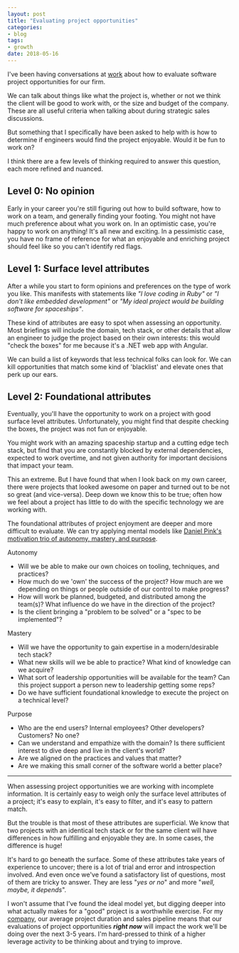 ```yaml
---
layout: post
title: "Evaluating project opportunities"
categories:
- blog
tags:
- growth
date: 2018-05-16
---
```


I've been having conversations at [work][work] about how to evaluate software project opportunities for our firm.

We can talk about things like what the project is, whether or not we think the client will be good to work with, or the size and budget of the company. These are all useful criteria when talking about during strategic sales discussions.

But something that I specifically have been asked to help with is how to determine if engineers would find the project enjoyable. Would it be fun to work on?

I think there are a few levels of thinking required to answer this question, each more refined and nuanced.

## Level 0: No opinion

Early in your career you're still figuring out how to build software, how to work on a team, and generally finding your footing. You might not have much preference about what you work on. In an optimistic case, you're happy to work on anything! It's all new and exciting. In a pessimistic case, you have no frame of reference for what an enjoyable and enriching project should feel like so you can't identify red flags.

## Level 1: Surface level attributes

After a while you start to form opinions and preferences on the type of work you like. This manifests with statements like _"I love coding in Ruby"_ or _"I don't like embedded development"_ or _"My ideal project would be building software for spaceships"_.

These kind of attributes are easy to spot when assessing an opportunity. Most briefings will include the domain, tech stack, or other details that allow an engineer to judge the project based on their own interests: this would "check the boxes" for me because it's a .NET web app with Angular.

We can build a list of keywords that less technical folks can look for. We can kill opportunities that match some kind of 'blacklist' and elevate ones that perk up our ears.

## Level 2: Foundational attributes

Eventually, you'll have the opportunity to work on a project with good surface level attributes. Unfortunately, you might find that despite checking the boxes, the project was not fun or enjoyable.

You might work with an amazing spaceship startup and a cutting edge tech stack, but find that you are constantly blocked by external dependencies, expected to work overtime, and not given authority for important decisions that impact your team.

This an extreme. But I have found that when I look back on my own career, there were projects that looked awesome on paper and turned out to be not so great (and vice-versa). Deep down we know this to be true; often how we feel about a project has little to do with the specific technology we are working with. 

The foundational attributes of project enjoyment are deeper and more difficult to evaluate. We can try applying mental models like [Daniel Pink's motivation trio of autonomy, mastery, and purpose][pink].

Autonomy

* Will we be able to make our own choices on tooling, techniques, and practices?
* How much do we 'own' the success of the project? How much are we depending on things or people outside of our control to make progress?
* How will work be planned, budgeted, and distributed among the team(s)? What influence do we have in the direction of the project?
* Is the client bringing a "problem to be solved" or a "spec to be implemented"?

Mastery

* Will we have the opportunity to gain expertise in a modern/desirable tech stack?
* What new skills will we be able to practice? What kind of knowledge can we acquire?
* What sort of leadership opportunities will be available for the team? Can this project support a person new to leadership getting some reps?
* Do we have sufficient foundational knowledge to execute the project on a technical level?

Purpose

* Who are the end users? Internal employees? Other developers? Customers? No one?
* Can we understand and empathize with the domain? Is there sufficient interest to dive deep and live in the client's world?
* Are we aligned on the practices and values that matter?
* Are we making this small corner of the software world a better place?

---

When assessing project opportunities we are working with incomplete information. It is certainly easy to weigh only the surface level attributes of a project; it's easy to explain, it's easy to filter, and it's easy to pattern match. 

But the trouble is that most of these attributes are superficial. We know that two projects with an identical tech stack or for the same client will have differences in how fulfilling and enjoyable they are. In some cases, the difference is huge!

It's hard to go beneath the surface. Some of these attributes take years of experience to uncover; there is a lot of trial and error and introspection involved. And even once we've found a satisfactory list of questions, most of them are tricky to answer. They are less "_yes or no_" and more "_well, maybe, it depends_".

I won't assume that I've found the ideal model yet, but digging deeper into what actually makes for a "good" project is a worthwhile exercise. For my [company][work], our average project duration and sales pipeline means that our evaluations of project opportunities **_right now_** will impact the work we'll be doing over the next 3-5 years. I'm hard-pressed to think of a higher leverage activity to be thinking about and trying to improve.

[work]: https://www.sep.com/
[pink]: https://en.wikipedia.org/wiki/Drive:_The_Surprising_Truth_About_What_Motivates_Us
